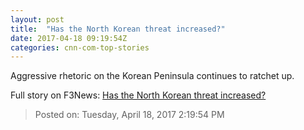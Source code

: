 ```yaml
---
layout: post
title:  "Has the North Korean threat increased?"
date: 2017-04-18 09:19:54Z
categories: cnn-com-top-stories
---
```


Aggressive rhetoric on the Korean Peninsula continues to ratchet up.


Full story on F3News: [Has the North Korean threat increased?](http://www.f3nws.com/n/DqgxDC)

> Posted on: Tuesday, April 18, 2017 2:19:54 PM
